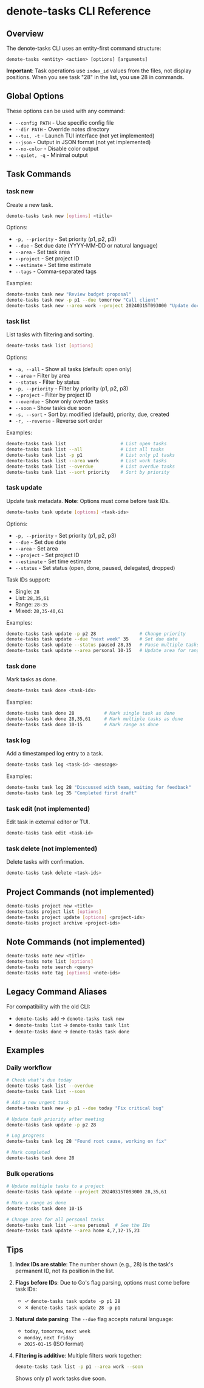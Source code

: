 # denote-tasks CLI Reference

## Overview

The denote-tasks CLI uses an entity-first command structure:

```
denote-tasks <entity> <action> [options] [arguments]
```

**Important**: Task operations use `index_id` values from the files, not display positions. When you see task "28" in the list, you use 28 in commands.

## Global Options

These options can be used with any command:

- `--config PATH` - Use specific config file
- `--dir PATH` - Override notes directory  
- `--tui, -t` - Launch TUI interface (not yet implemented)
- `--json` - Output in JSON format (not yet implemented)
- `--no-color` - Disable color output
- `--quiet, -q` - Minimal output

## Task Commands

### task new

Create a new task.

```bash
denote-tasks task new [options] <title>
```

Options:
- `-p, --priority` - Set priority (p1, p2, p3)
- `--due` - Set due date (YYYY-MM-DD or natural language)
- `--area` - Set task area
- `--project` - Set project ID
- `--estimate` - Set time estimate
- `--tags` - Comma-separated tags

Examples:
```bash
denote-tasks task new "Review budget proposal"
denote-tasks task new -p p1 --due tomorrow "Call client"
denote-tasks task new --area work --project 20240315T093000 "Update docs"
```

### task list

List tasks with filtering and sorting.

```bash
denote-tasks task list [options]
```

Options:
- `-a, --all` - Show all tasks (default: open only)
- `--area` - Filter by area
- `--status` - Filter by status
- `-p, --priority` - Filter by priority (p1, p2, p3)
- `--project` - Filter by project ID
- `--overdue` - Show only overdue tasks
- `--soon` - Show tasks due soon
- `-s, --sort` - Sort by: modified (default), priority, due, created
- `-r, --reverse` - Reverse sort order

Examples:
```bash
denote-tasks task list                    # List open tasks
denote-tasks task list --all              # List all tasks
denote-tasks task list -p p1              # List only p1 tasks
denote-tasks task list --area work        # List work tasks
denote-tasks task list --overdue          # List overdue tasks
denote-tasks task list --sort priority    # Sort by priority
```

### task update

Update task metadata. **Note**: Options must come before task IDs.

```bash
denote-tasks task update [options] <task-ids>
```

Options:
- `-p, --priority` - Set priority (p1, p2, p3)
- `--due` - Set due date
- `--area` - Set area
- `--project` - Set project ID
- `--estimate` - Set time estimate
- `--status` - Set status (open, done, paused, delegated, dropped)

Task IDs support:
- Single: `28`
- List: `28,35,61`
- Range: `28-35`
- Mixed: `28,35-40,61`

Examples:
```bash
denote-tasks task update -p p2 28                # Change priority
denote-tasks task update --due "next week" 35    # Set due date
denote-tasks task update --status paused 28,35   # Pause multiple tasks
denote-tasks task update --area personal 10-15   # Update area for range
```

### task done

Mark tasks as done.

```bash
denote-tasks task done <task-ids>
```

Examples:
```bash
denote-tasks task done 28           # Mark single task as done
denote-tasks task done 28,35,61     # Mark multiple tasks as done
denote-tasks task done 10-15        # Mark range as done
```

### task log

Add a timestamped log entry to a task.

```bash
denote-tasks task log <task-id> <message>
```

Examples:
```bash
denote-tasks task log 28 "Discussed with team, waiting for feedback"
denote-tasks task log 35 "Completed first draft"
```

### task edit (not implemented)

Edit task in external editor or TUI.

```bash
denote-tasks task edit <task-id>
```

### task delete (not implemented)

Delete tasks with confirmation.

```bash
denote-tasks task delete <task-ids>
```

## Project Commands (not implemented)

```bash
denote-tasks project new <title>
denote-tasks project list [options]
denote-tasks project update [options] <project-ids>
denote-tasks project archive <project-ids>
```

## Note Commands (not implemented)

```bash
denote-tasks note new <title>
denote-tasks note list [options]
denote-tasks note search <query>
denote-tasks note tag [options] <note-ids>
```

## Legacy Command Aliases

For compatibility with the old CLI:

- `denote-tasks add` → `denote-tasks task new`
- `denote-tasks list` → `denote-tasks task list`
- `denote-tasks done` → `denote-tasks task done`

## Examples

### Daily workflow

```bash
# Check what's due today
denote-tasks task list --overdue
denote-tasks task list --soon

# Add a new urgent task
denote-tasks task new -p p1 --due today "Fix critical bug"

# Update task priority after meeting
denote-tasks task update -p p2 28

# Log progress
denote-tasks task log 28 "Found root cause, working on fix"

# Mark completed
denote-tasks task done 28
```

### Bulk operations

```bash
# Update multiple tasks to a project
denote-tasks task update --project 20240315T093000 28,35,61

# Mark a range as done
denote-tasks task done 10-15

# Change area for all personal tasks
denote-tasks task list --area personal  # See the IDs
denote-tasks task update --area home 4,7,12-15,23
```

## Tips

1. **Index IDs are stable**: The number shown (e.g., 28) is the task's permanent ID, not its position in the list.

2. **Flags before IDs**: Due to Go's flag parsing, options must come before task IDs:
   - ✓ `denote-tasks task update -p p1 28`
   - ✗ `denote-tasks task update 28 -p p1`

3. **Natural date parsing**: The `--due` flag accepts natural language:
   - `today`, `tomorrow`, `next week`
   - `monday`, `next friday`
   - `2025-01-15` (ISO format)

4. **Filtering is additive**: Multiple filters work together:
   ```bash
   denote-tasks task list -p p1 --area work --soon
   ```
   Shows only p1 work tasks due soon.
